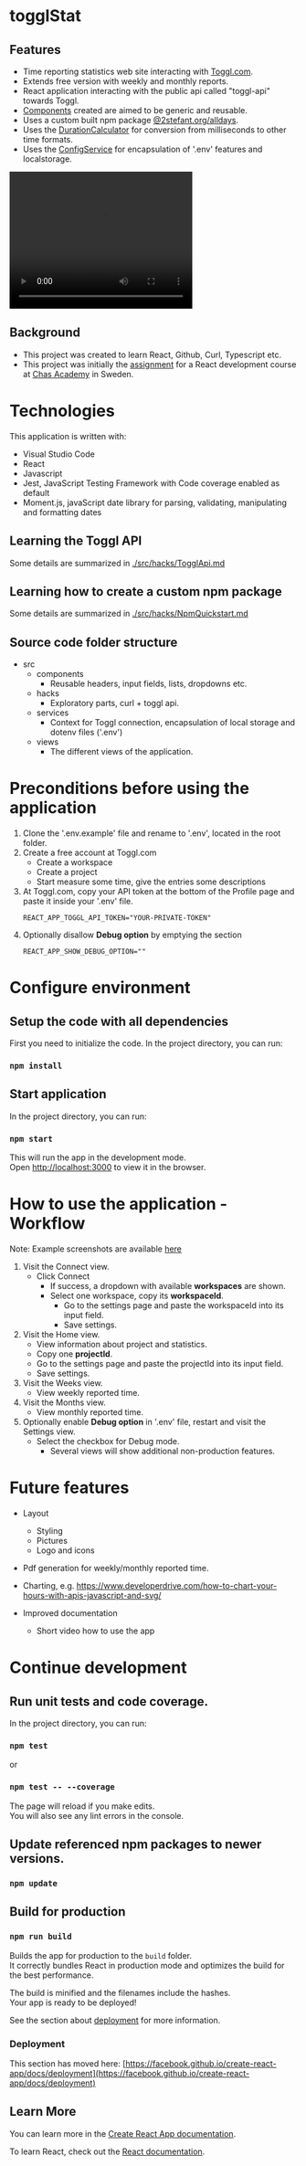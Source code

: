 # togglStat

## Features
- Time reporting statistics web site interacting with [Toggl.com](https://toggl.com/).
- Extends free version with weekly and monthly reports.
- React application interacting with the public api called "toggl-api" towards Toggl.
- [Components](./src/components) created are aimed to be generic and reusable.
- Uses a custom built npm package [@2stefant.org/alldays](https://github.com/2stefant/alldays).
- Uses the [DurationCalculator](./src/services/DurationCalculator.js) for conversion from milliseconds to other time formats. 
- Uses the [ConfigService](./src/services/ConfigService.js) for encapsulation of '.env' features and localstorage.

<video width="320" height="240" controls>
  <source src="./shots/togglStat.mp4" type="video/mp4">
</video>
  
## Background
- This project was created to learn React, Github, Curl, Typescript etc.
- This project was initially the [assignment](./assignment/ReactKurs_Projektbeskrivning_2020HT_StefanLindepil.pdf) for a React development course at [Chas Academy](https://chasacademy.se) in Sweden.


# Technologies
This application is written with:
- Visual Studio Code
- React
- Javascript
- Jest, JavaScript Testing Framework with Code coverage enabled as default
- Moment.js, javaScript date library for parsing, validating, manipulating and formatting dates

## Learning the Toggl API
Some details are summarized in [./src/hacks/TogglApi.md](./src/hacks/TogglApi.md)

## Learning how to create a custom npm package
Some details are summarized in [./src/hacks/NpmQuickstart.md](./src/hacks/NpmQuickstart.md)

## Source code folder structure
- src
  - components 
    - Reusable headers, input fields, lists, dropdowns etc.
  - hacks 
    - Exploratory parts, curl + toggl api.
  - services 
    - Context for Toggl connection, encapsulation of local storage
    and dotenv files ('.env') 
  - views
    - The different views of the application.

# Preconditions before using the application
1. Clone the '.env.example' file and rename to '.env', located in the root folder.
2. Create a free account at Toggl.com
   - Create a workspace
   - Create a project
   - Start measure some time, give the entries some descriptions
3. At Toggl.com, copy your API token at the bottom of the Profile page and paste it inside your '.env' file.
   ```  
   REACT_APP_TOGGL_API_TOKEN="YOUR-PRIVATE-TOKEN"
   ```
4. Optionally disallow **Debug option** by emptying the section
   ```  
   REACT_APP_SHOW_DEBUG_OPTION="" 
   ```

# Configure environment
  
## Setup the code with all dependencies
First you need to initialize the code.
In the project directory, you can run:

### `npm install`

## Start application
In the project directory, you can run:

### `npm start`

This will run the app in the development mode.\
Open [http://localhost:3000](http://localhost:3000) 
to view it in the browser.

# How to use the application - Workflow
Note: Example screenshots are available [here](./shots/ScreenShots.md)
1. Visit the Connect view.
   - Click Connect
     - If success, a dropdown with available **workspaces** are shown.
     - Select one workspace, copy its **workspaceId**.
       - Go to the settings page and paste the workspaceId into its input field. 
       - Save settings.
2. Visit the Home view.
   - View information about project and statistics.
   - Copy one **projectId**.
   - Go to the settings page and paste the projectId into its input field. 
    - Save settings.
3. Visit the Weeks view.
   - View weekly reported time.
4. Visit the Months view.
   - View monthly reported time.
5. Optionally enable **Debug option** in '.env' file, restart
   and visit the Settings view.
   - Select the checkbox for Debug mode.
     - Several views will show additional non-production features.

# Future features

- Layout 
  - Styling
  - Pictures
  - Logo and icons

- Pdf generation for weekly/monthly reported time.

- Charting, e.g. https://www.developerdrive.com/how-to-chart-your-hours-with-apis-javascript-and-svg/

- Improved documentation
  - Short video how to use the app

# Continue development
## Run unit tests and code coverage.
In the project directory, you can run:

### `npm test`
or
### `npm test -- --coverage`

The page will reload if you make edits.\
You will also see any lint errors in the console.

## Update referenced npm packages to newer versions.
### `npm update`

## Build for production

### `npm run build`

Builds the app for production to the `build` folder.\
It correctly bundles React in production mode and optimizes the build for the best performance.

The build is minified and the filenames include the hashes.\
Your app is ready to be deployed!

See the section about [deployment](https://facebook.github.io/create-react-app/docs/deployment) for more information.

### Deployment

This section has moved here: [https://facebook.github.io/create-react-app/docs/deployment](https://facebook.github.io/create-react-app/docs/deployment)


## Learn More

You can learn more in the [Create React App documentation](https://facebook.github.io/create-react-app/docs/getting-started).

To learn React, check out the [React documentation](https://reactjs.org/).



